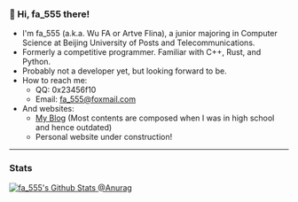 ### 👋 Hi, fa_555 there!

<!--
**FA555/FA555** is a ✨ _special_ ✨ repository because its `README.md` (this file) appears on your GitHub profile.

Here are some ideas to get you started:

- 🔭 I’m currently working on ...
- 🌱 I’m currently learning ...
- 👯 I’m looking to collaborate on ...
- 🤔 I’m looking for help with ...
- 💬 Ask me about ...
- 📫 How to reach me: ...
- 😄 Pronouns: ...
- ⚡ Fun fact: ...

- Glad to participate in the composition of guidelines and instructions for freshmen. (?)
-->

- I'm fa_555 (a.k.a. Wu FA or Artve Flina), a junior majoring in Computer Science at Beijing University of Posts and Telecommunications.
- Formerly a competitive programmer. Familiar with C++, Rust, and Python.
- Probably not a developer yet, but looking forward to be.
- How to reach me:
  - QQ: 0x23456f10
  - Email: [fa_555@foxmail.com](mailto:fa_555@foxmail.com)
- And websites:
  - [My Blog](https://blog.fa555.tech) (Most contents are composed when I was in high school and hence outdated)
  - Personal website under construction!

---

### Stats

[![fa_555's Github Stats @Anurag](https://github-readme-stats.vercel.app/api?username=fa555&show_icons=true&theme=vue)](https://github.com/FA555)

<!--

<a href="https://github.com/FA555">
  <img align="center" src="https://github-readme-stats.vercel.app/api/top-langs/?username=charlie0129&theme=vue&card_width=445&layout=compact&hide=html" />
</a>

[![fa_555's Top Langs @Anurag](https://github-readme-stats.vercel.app/api/top-langs/?username=fa555&layout=compact)](https://github.com/FA555)

-->
